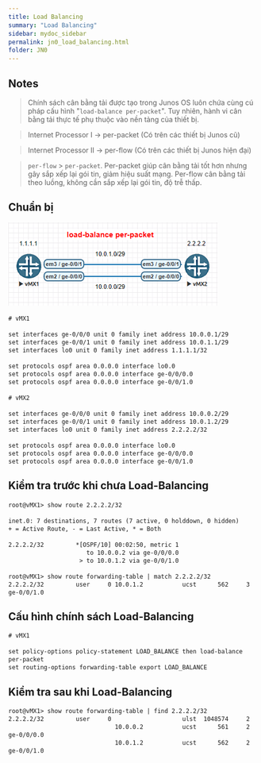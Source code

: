 ```yaml
---
title: Load Balancing
summary: "Load Balancing"
sidebar: mydoc_sidebar
permalink: jn0_load_balancing.html
folder: JN0
---
```


## Notes

> Chính sách cân bằng tải được tạo trong Junos OS luôn chứa cùng cú pháp cấu hình "`load-balance per-packet`". Tuy nhiên, hành vi cân bằng tải thực tế phụ thuộc vào nền tảng của thiết bị.

> Internet Processor I -> per-packet (Có trên các thiết bị Junos cũ)

> Internet Processor II -> per-flow (Có trên các thiết bị Junos hiện đại)

> `per-flow` > `per-packet`. Per-packet giúp cân bằng tải tốt hơn nhưng gây sắp xếp lại gói tin, giảm hiệu suất mạng. Per-flow cân bằng tải theo luồng, không cần sắp xếp lại gói tin, độ trễ thấp.

## Chuẩn bị

![](img/7.png)

```
# vMX1

set interfaces ge-0/0/0 unit 0 family inet address 10.0.0.1/29
set interfaces ge-0/0/1 unit 0 family inet address 10.0.1.1/29
set interfaces lo0 unit 0 family inet address 1.1.1.1/32

set protocols ospf area 0.0.0.0 interface lo0.0
set protocols ospf area 0.0.0.0 interface ge-0/0/0.0
set protocols ospf area 0.0.0.0 interface ge-0/0/1.0

# vMX2

set interfaces ge-0/0/0 unit 0 family inet address 10.0.0.2/29
set interfaces ge-0/0/1 unit 0 family inet address 10.0.1.2/29
set interfaces lo0 unit 0 family inet address 2.2.2.2/32

set protocols ospf area 0.0.0.0 interface lo0.0
set protocols ospf area 0.0.0.0 interface ge-0/0/0.0
set protocols ospf area 0.0.0.0 interface ge-0/0/1.0
```

## Kiểm tra trước khi chưa Load-Balancing

```
root@vMX1> show route 2.2.2.2/32

inet.0: 7 destinations, 7 routes (7 active, 0 holddown, 0 hidden)
+ = Active Route, - = Last Active, * = Both

2.2.2.2/32         *[OSPF/10] 00:02:50, metric 1
                      to 10.0.0.2 via ge-0/0/0.0
                    > to 10.0.1.2 via ge-0/0/1.0

root@vMX1> show route forwarding-table | match 2.2.2.2/32
2.2.2.2/32         user     0 10.0.1.2           ucst      562     3 ge-0/0/1.0
```

## Cấu hình chính sách Load-Balancing

```
# vMX1

set policy-options policy-statement LOAD_BALANCE then load-balance per-packet
set routing-options forwarding-table export LOAD_BALANCE
```

## Kiểm tra sau khi Load-Balancing

```
root@vMX1> show route forwarding-table | find 2.2.2.2/32
2.2.2.2/32         user     0                    ulst  1048574     2
                              10.0.0.2           ucst      561     2 ge-0/0/0.0
                              10.0.1.2           ucst      562     2 ge-0/0/1.0
```